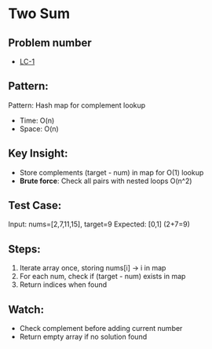 # Two Sum

## Problem number

- [LC-1](https://leetcode.com/problems/two-sum/description/)

## Pattern:

Pattern: Hash map for complement lookup

- Time: O(n)
- Space: O(n)

## Key Insight:

- Store complements (target - num) in map for O(1) lookup
- **Brute force**: Check all pairs with nested loops O(n^2)

## Test Case:

Input: nums=[2,7,11,15], target=9
Expected: [0,1] (2+7=9)

## Steps:

1. Iterate array once, storing nums[i] -> i in map
2. For each num, check if (target - num) exists in map
3. Return indices when found

## Watch:

- Check complement before adding current number
- Return empty array if no solution found
